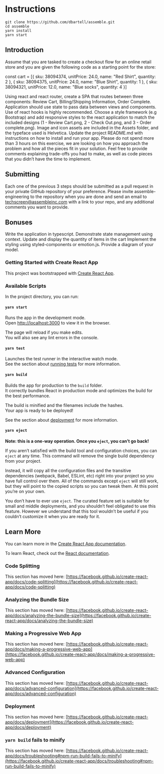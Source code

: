 # Instructions

```ssh
git clone https://github.com/dbartell/assemble.git
cd assemble
yarn install
yarn start
```

## Introduction

Assume that you are tasked to create a checkout flow for an online retail store and you are given the following code as a starting point for the store:

const cart = [{ sku: 38094374, unitPrice: 24.0, name: "Red Shirt", quantity: 2 }, { sku: 38094375, unitPrice: 24.0, name: "Blue Shirt", quantity: 1 }, { sku: 38094321, unitPrice: 12.0, name: "Blue socks", quantity: 4 }]

Using react and react router, create a SPA that routes between three components: Review Cart, Billing/Shipping Information, Order Complete.
Application should use state to pass data between views and components. Use of react hooks is highly recommended.
Choose a style framework (e.g Bootstrap) and add responsive styles to the react application to match the included designs (1 - Review Cart.png, 2 - Check Out.png, and 3 - Order complete.png). Image and icon assets are included in the Assets folder, and the typeface used is Helvetica.
Update the project README.md with instructions on how to install and run your app.
Please do not spend more than 3 hours on this exercise, we are looking on how you approach the problem and how all the pieces fit in your solution. Feel free to provide comments explaining trade-offs you had to make, as well as code pieces that you didn’t have the time to implement.

## Submitting

Each one of the previous 3 steps should be submitted as a pull request in your private GitHub repository of your preference. Please invite assemble-engineering to the repository when you are done and send an email to techscreen@assembleinc.com with a link to your repo, and any additional comments you want to provide.

## Bonuses

Write the application in typescript.
Demonstrate state management using context.
Update and display the quantity of items in the cart
Implement the styling using styled-components or emotion.js.
Provide a diagram of your model.

### Getting Started with Create React App

This project was bootstrapped with [Create React App](https://github.com/facebook/create-react-app).

### Available Scripts

In the project directory, you can run:

#### `yarn start`

Runs the app in the development mode.\
Open [http://localhost:3000](http://localhost:3000) to view it in the browser.

The page will reload if you make edits.\
You will also see any lint errors in the console.

#### `yarn test`

Launches the test runner in the interactive watch mode.\
See the section about [running tests](https://facebook.github.io/create-react-app/docs/running-tests) for more information.

#### `yarn build`

Builds the app for production to the `build` folder.\
It correctly bundles React in production mode and optimizes the build for the best performance.

The build is minified and the filenames include the hashes.\
Your app is ready to be deployed!

See the section about [deployment](https://facebook.github.io/create-react-app/docs/deployment) for more information.

#### `yarn eject`

**Note: this is a one-way operation. Once you `eject`, you can’t go back!**

If you aren’t satisfied with the build tool and configuration choices, you can `eject` at any time. This command will remove the single build dependency from your project.

Instead, it will copy all the configuration files and the transitive dependencies (webpack, Babel, ESLint, etc) right into your project so you have full control over them. All of the commands except `eject` will still work, but they will point to the copied scripts so you can tweak them. At this point you’re on your own.

You don’t have to ever use `eject`. The curated feature set is suitable for small and middle deployments, and you shouldn’t feel obligated to use this feature. However we understand that this tool wouldn’t be useful if you couldn’t customize it when you are ready for it.

## Learn More

You can learn more in the [Create React App documentation](https://facebook.github.io/create-react-app/docs/getting-started).

To learn React, check out the [React documentation](https://reactjs.org/).

### Code Splitting

This section has moved here: [https://facebook.github.io/create-react-app/docs/code-splitting](https://facebook.github.io/create-react-app/docs/code-splitting)

### Analyzing the Bundle Size

This section has moved here: [https://facebook.github.io/create-react-app/docs/analyzing-the-bundle-size](https://facebook.github.io/create-react-app/docs/analyzing-the-bundle-size)

### Making a Progressive Web App

This section has moved here: [https://facebook.github.io/create-react-app/docs/making-a-progressive-web-app](https://facebook.github.io/create-react-app/docs/making-a-progressive-web-app)

### Advanced Configuration

This section has moved here: [https://facebook.github.io/create-react-app/docs/advanced-configuration](https://facebook.github.io/create-react-app/docs/advanced-configuration)

### Deployment

This section has moved here: [https://facebook.github.io/create-react-app/docs/deployment](https://facebook.github.io/create-react-app/docs/deployment)

### `yarn build` fails to minify

This section has moved here: [https://facebook.github.io/create-react-app/docs/troubleshooting#npm-run-build-fails-to-minify](https://facebook.github.io/create-react-app/docs/troubleshooting#npm-run-build-fails-to-minify)
